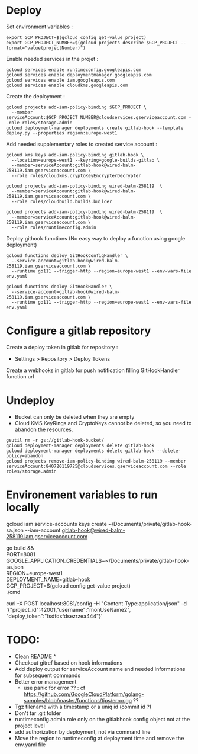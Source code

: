 # Deploy

Set environment variables :
```shell script
export GCP_PROJECT=$(gcloud config get-value project)
export GCP_PROJECT_NUMBER=$(gcloud projects describe $GCP_PROJECT --format="value(projectNumber)")
```

Enable needed services in the projet :
```shell script
gcloud services enable runtimeconfig.googleapis.com
gcloud services enable deploymentmanager.googleapis.com
gcloud services enable iam.googleapis.com
gcloud services enable cloudkms.googleapis.com
```


Create the deployment :

```shell script
gcloud projects add-iam-policy-binding $GCP_PROJECT \
  --member serviceAccount:$GCP_PROJECT_NUMBER@cloudservices.gserviceaccount.com --role roles/storage.admin
gcloud deployment-manager deployments create gitlab-hook --template deploy.py --properties region:europe-west1
```

Add needed supplementary roles to created service account :
```shell script
gcloud kms keys add-iam-policy-binding gitlab-hook \
  --location=europe-west1 --keyring=google-builds-gitlab \
  --member=serviceAccount:gitlab-hook@wired-balm-258119.iam.gserviceaccount.com \
  --role roles/cloudkms.cryptoKeyEncrypterDecrypter
  
gcloud projects add-iam-policy-binding wired-balm-258119  \
  --member=serviceAccount:gitlab-hook@wired-balm-258119.iam.gserviceaccount.com \
  --role roles/cloudbuild.builds.builder

gcloud projects add-iam-policy-binding wired-balm-258119  \
  --member=serviceAccount:gitlab-hook@wired-balm-258119.iam.gserviceaccount.com \
  --role roles/runtimeconfig.admin
```

Deploy githook functions (No easy way to deploy a function using google deployment)
```shell script
gcloud functions deploy GitHookConfigHandler \
  --service-account=gitlab-hook@wired-balm-258119.iam.gserviceaccount.com \
  --runtime go111 --trigger-http --region=europe-west1 --env-vars-file env.yaml
  
gcloud functions deploy GitHookHandler \
  --service-account=gitlab-hook@wired-balm-258119.iam.gserviceaccount.com \
  --runtime go111 --trigger-http --region=europe-west1 --env-vars-file env.yaml
```

# Configure a gitlab repository

Create a deploy token in gitlab for repository :
- Settings > Repository > Deploy Tokens

Create a webhooks in gitlab for push notification filling GitHookHandler function url


# Undeploy

- Bucket can only be deleted when they are empty
- Cloud KMS KeyRings and CryptoKeys cannot be deleted, so you need to abandon the resources.

```
gsutil rm -r gs://gitlab-hook-bucket/
gcloud deployment-manager deployments delete gitlab-hook
gcloud deployment-manager deployments delete gitlab-hook --delete-policy=abandon
gcloud projects remove-iam-policy-binding wired-balm-258119 --member serviceAccount:840720119725@cloudservices.gserviceaccount.com --role roles/storage.admin
``` 

# Environement variables to run locally 

gcloud iam service-accounts keys create ~/Documents/private/gitlab-hook-sa.json --iam-account gitlab-hook@wired-balm-258119.iam.gserviceaccount.com

go build && \
  PORT=8081 \
  GOOGLE_APPLICATION_CREDENTIALS=~/Documents/private/gitlab-hook-sa.json \
  REGION=europe-west1 \
  DEPLOYMENT_NAME=gitlab-hook \
  GCP_PROJECT=$(gcloud config get-value project) \
  ./cmd

curl -X POST localhost:8081/config -H "Content-Type:application/json" -d '{"project_id":42001,"username":"monUseName2", "deploy_token":"fsdfdsfdsezrzea444"}'


# TODO:

- Clean README ^
- Checkout gitref based on hook informations
- Add deploy output for serviceAccount name and needed informations for subsequent commands
- Better error management
  - use panic for error ?? : cf https://github.com/GoogleCloudPlatform/golang-samples/blob/master/functions/tips/error.go ??
- Tgz filename with a timestamp or a uniq id (commit id ?)
- Don't tar .git folder
- runtimeconfig.admin role only on the gitlabhook config object not at the project level
- add authorization by deployment, not via command line
- Move the region to runtimeconfig at deployment time and remove the env.yaml file
